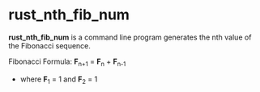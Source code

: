 # rust_nth_fib_num

**rust_nth_fib_num** is a command line program generates the nth value of the Fibonacci sequence.

Fibonacci Formula: **F**<sub>n+1</sub> = **F**<sub>n</sub> + **F**<sub>n-1</sub> 
* where **F**<sub>1</sub> = 1 and **F**<sub>2</sub> = 1
